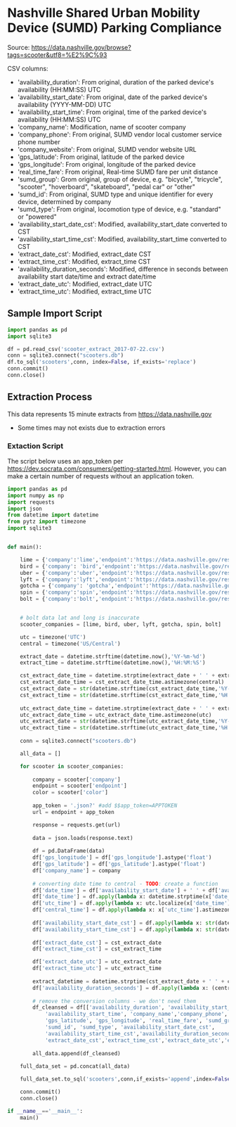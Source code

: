 # Nashville Shared Urban Mobility Device (SUMD) Parking Compliance

Source:
https://data.nashville.gov/browse?tags=scooter&utf8=%E2%9C%93

CSV columns:
- 'availability_duration': From original, duration of the parked device's availability (HH:MM:SS) UTC
- 'availability_start_date': From original, date of the parked device's availability (YYYY-MM-DD) UTC
- 'availability_start_time': From original, time of the parked device's availability (HH:MM:SS) UTC
- 'company_name': Modification, name of scooter company
- 'company_phone': From original, SUMD vendor local customer service phone number
- 'company_website': From original, SUMD vendor website URL
- 'gps_latitude': From original, latitude of the parked device
- 'gps_longitude': From original, longitude of the parked device
- 'real_time_fare': From original, Real-time SUMD fare per unit distance
- 'sumd_group': Grom original, group of device, e.g. "bicycle", "tricycle", "scooter", "hoverboard", "skateboard", "pedal car" or "other"
- 'sumd_id': From original, SUMD type and unique identifier for every device, determined by company
- 'sumd_type': From original, locomotion type of device, e.g. "standard" or "powered"
- 'availability_start_date_cst': Modified, availability_start_date converted to CST
- 'availability_start_time_cst': Modified, availability_start_time converted to CST
- 'extract_date_cst': Modified, extract_date CST
- 'extract_time_cst': Modified, extract_time CST
- 'availability_duration_seconds': Modified, difference in seconds between availability start date/time and extract date/time 
- 'extract_date_utc': Modified, extract_date UTC
- 'extract_time_utc': Modified, extract_time UTC

## Sample Import Script

```python
import pandas as pd
import sqlite3

df = pd.read_csv('scooter_extract_2017-07-22.csv')
conn = sqlite3.connect("scooters.db")
df.to_sql('scooters',conn, index=False, if_exists='replace')
conn.commit()
conn.close()
```

## Extraction Process
This data represents 15 minute extracts from https://data.nashville.gov 
* Some times may not exists due to extraction errors

### Extaction Script
The script below uses an app_token per https://dev.socrata.com/consumers/getting-started.html. However, 
you can make a certain number of requests without an application token. 


```python
import pandas as pd
import numpy as np
import requests
import json
from datetime import datetime
from pytz import timezone
import sqlite3


def main():

    lime = {'company':'lime','endpoint':'https://data.nashville.gov/resource/ntar-zcjt.json?','color':'lime','timezone':'UTC'}
    bird = {'company': 'bird','endpoint':'https://data.nashville.gov/resource/nar3-8j89.json?','color': 'black','timezone':'UTC'}
    uber = {'company':'uber','endpoint':'https://data.nashville.gov/resource/jwwr-v4rf.json?','color': 'red','timezone':'UTC'}
    lyft = {'company':'lyft','endpoint':'https://data.nashville.gov/resource/bmb2-fucd.json?', 'color': 'pink','timezone':'UTC'}
    gotcha = {'company': 'gotcha','endpoint':'https://data.nashville.gov/resource/anqi-zsnc.json?','color': 'aqua','timezone':'UTC'}
    spin = {'company':'spin','endpoint':'https://data.nashville.gov/resource/2gne-qgxz.json?','color': 'orange','timezone':'UTC'}
    bolt = {'company':'bolt','endpoint':'https://data.nashville.gov/resource/rxpd-ez2h.json?','color': 'yellow','timezone':'UTC'}


    # bolt data lat and long is inaccurate
    scooter_companies = [lime, bird, uber, lyft, gotcha, spin, bolt]

    utc = timezone('UTC')
    central = timezone('US/Central')

    extract_date = datetime.strftime(datetime.now(),'%Y-%m-%d')
    extract_time = datetime.strftime(datetime.now(),'%H:%M:%S')

    cst_extract_date_time = datetime.strptime(extract_date + ' ' + extract_time, '%Y-%m-%d %H:%M:%S')
    cst_extract_date_time = cst_extract_date_time.astimezone(central)
    cst_extract_date = str(datetime.strftime(cst_extract_date_time,'%Y-%m-%d'))
    cst_extract_time = str(datetime.strftime(cst_extract_date_time,'%H:%M:%S'))
    
    utc_extract_date_time = datetime.strptime(extract_date + ' ' + extract_time, '%Y-%m-%d %H:%M:%S')
    utc_extract_date_time = utc_extract_date_time.astimezone(utc)
    utc_extract_date = str(datetime.strftime(utc_extract_date_time,'%Y-%m-%d'))
    utc_extract_time = str(datetime.strftime(utc_extract_date_time,'%H:%M:%S'))
    
    conn = sqlite3.connect("scooters.db")

    all_data = []

    for scooter in scooter_companies:
        
        company = scooter['company']
        endpoint = scooter['endpoint']
        color = scooter['color']
        
        app_token = '.json?' #add $$app_token=APPTOKEN
        url = endpoint + app_token

        response = requests.get(url)
        
        data = json.loads(response.text)
        
        df = pd.DataFrame(data)
        df['gps_longitude'] = df['gps_longitude'].astype('float')
        df['gps_latitude'] = df['gps_latitude'].astype('float')
        df['company_name'] = company
        
        # converting date time to central - TODO: create a function
        df['date_time'] = df['availability_start_date'] + ' ' + df['availability_start_time']
        df['date_time'] = df.apply(lambda x: datetime.strptime(x['date_time'], '%Y-%m-%d %H:%M:%S'),axis=1)
        df['utc_time'] = df.apply(lambda x: utc.localize(x['date_time']),axis=1)
        df['central_time'] = df.apply(lambda x: x['utc_time'].astimezone(central),axis=1)
        
        df['availability_start_date_cst'] = df.apply(lambda x: str(datetime.strftime(x['central_time'],'%Y-%m-%d')),axis=1)
        df['availability_start_time_cst'] = df.apply(lambda x: str(datetime.strftime(x['central_time'],'%H:%M:%S')),axis=1)
                
        df['extract_date_cst'] = cst_extract_date
        df['extract_time_cst'] = cst_extract_time

        df['extract_date_utc'] = utc_extract_date
        df['extract_time_utc'] = utc_extract_time
        
        extract_datetime = datetime.strptime(cst_extract_date + ' ' + cst_extract_time, '%Y-%m-%d %H:%M:%S')
        df['availability_duration_seconds'] = df.apply(lambda x: (central.localize(extract_datetime) - x['central_time']).total_seconds(),axis=1)
         
        # remove the conversion columns - we don't need them
        df_cleansed = df[['availability_duration', 'availability_start_date',
            'availability_start_time', 'company_name','company_phone', 'company_website',
            'gps_latitude', 'gps_longitude', 'real_time_fare', 'sumd_group',
            'sumd_id', 'sumd_type', 'availability_start_date_cst',
            'availability_start_time_cst','availability_duration_seconds',
            'extract_date_cst','extract_time_cst','extract_date_utc','extract_time_utc']]
        
        all_data.append(df_cleansed)
        
    full_data_set = pd.concat(all_data)

    full_data_set.to_sql('scooters',conn,if_exists='append',index=False)

    conn.commit()
    conn.close()

if __name__=='__main__':
    main()
```